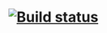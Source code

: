 # [![Build status](https://ci.appveyor.com/api/projects/status/uj7p3awpo6q9orde?svg=true)](https://ci.appveyor.com/project/MargaritkaM/dz19)
